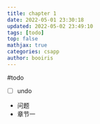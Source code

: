 ```yaml
---
title: chapter 1 
date: 2022-05-01 23:30:18 
updated: 2022-05-02 23:49:10
tags: [todo] 
top: false 
mathjax: true 
categories: csapp 
author: booiris
---
```


#todo

* [ ] undo
* 问题
* 章节一
